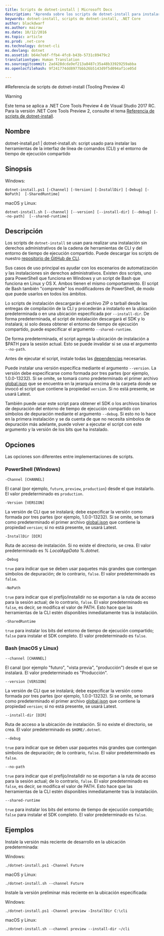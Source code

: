 ```yaml
---
title: Scripts de dotnet-install | Microsoft Docs
description: "Aprenda sobre los scripts de dotnet-install para instalar las herramientas de la CLI de .NET Core y el entorno de tiempo de ejecución compartido."
keywords: dotnet-install, scripts de dotnet-install, .NET Core
author: blackdwarf
ms.author: mairaw
ms.date: 10/12/2016
ms.topic: article
ms.prod: .net-core
ms.technology: dotnet-cli
ms.devlang: dotnet
ms.assetid: b64e7e6f-ffb4-4fc8-b43b-5731c89479c2
translationtype: Human Translation
ms.sourcegitcommit: 2ad428dcda9ef213a8487c35a48b33929259abba
ms.openlocfilehash: 9f241774dd8977bbb26b5143d9f5d094af1ce05d

---
```


#<a name="dotnet-install-scripts-reference-tooling-preview-4"></a>Referencia de scripts de dotnet-install (Tooling Preview 4)

> [!WARNING]
> Este tema se aplica a .NET Core Tools Preview 4 de Visual Studio 2017 RC. Para la versión .NET Core Tools Preview 2, consulte el tema [Referencia de scripts de dotnet-install](../../tools/dotnet-install-script.md).

## <a name="name"></a>Nombre
dotnet-install.ps1 | dotnet-install.sh: script usado para instalar las herramientas de la interfaz de línea de comandos (CLI) y el entorno de tiempo de ejecución compartido

## <a name="synopsis"></a>Sinopsis
Windows:

`dotnet-install.ps1 [-Channel] [-Version]
    [-InstallDir] [-Debug] [-NoPath] 
    [-SharedRuntime]`

macOS y Linux:

`dotnet-install.sh [--channel] [--version]
    [--install-dir] [--debug] [--no-path] 
    [--shared-runtime]`

## <a name="description"></a>Descripción
Los scripts de `dotnet-install` se usan para realizar una instalación sin derechos administrativos de la cadena de herramientas de CLI y del entorno de tiempo de ejecución compartido. Puede descargar los scripts de nuestro [repositorio de GitHub de CLI](https://github.com/dotnet/cli/tree/rel/1.0.0-preview2/scripts/obtain). 

Sus casos de uso principal es ayudar con los escenarios de automatización y las instalaciones sin derechos administrativos. Existen dos scripts, uno para PowerShell que funciona en Windows y un script de Bash que funciona en Linux y OS X. Ambos tienen el mismo comportamiento. El script de Bash también "comprende" los modificadores de PowerShell, de modo que puede usarlos en todos los ámbitos. 

Lo scripts de instalación descargarán el archivo ZIP o tarball desde las entregas de compilación de la CLI y procederán a instalarlo en la ubicación predeterminada o en una ubicación especificada por `--install-dir`. De forma predeterminada, el script de instalación descargará el SDK y lo instalará; si solo desea obtener el entorno de tiempo de ejecución compartido, puede especificar el argumento `--shared-runtime`. 

De forma predeterminada, el script agrega la ubicación de instalación a $PATH para la sesión actual. Esto se puede invalidar si se usa el argumento `--no-path`. 

Antes de ejecutar el script, instale todas las [dependencias](https://github.com/dotnet/core/blob/master/Documentation/prereqs.md) necesarias.

Puede instalar una versión específica mediante el argumento `--version`. La versión debe especificarse como formada por tres partes (por ejemplo, 1.0.0-13232). Si se omite, se tomará como predeterminado el primer archivo [global.json](global-json.md) que se encuentra en la jerarquía encima de la carpeta donde se invocó el script que contiene la propiedad `version`. Si no está presente, se usará Latest.

También puede usar este script para obtener el SDK o los archivos binarios de depuración del entorno de tiempo de ejecución compartido con símbolos de depuración mediante el argumento `--debug`. Si esto no lo hace en la primera instalación y se da cuenta de que no necesita símbolos de depuración más adelante, puede volver a ejecutar el script con este argumento y la versión de los bits que ha instalado. 

## <a name="options"></a>Opciones
Las opciones son diferentes entre implementaciones de scripts. 

### <a name="powershell-windows"></a>PowerShell (Windows)
`-Channel [CHANNEL]`

El canal (por ejemplo, `future`, `preview`, `production`) desde el que instalarlo. El valor predeterminado es `production`.

`-Version [VERSION]`

La versión de CLI que se instalará; debe especificar la versión como formada por tres partes (por ejemplo, 1.0.0-13232). Si se omite, se tomará como predeterminado el primer archivo [global.json](global-json.md) que contiene la propiedad `version`; si no está presente, se usará Latest.     

`-InstallDir [DIR]`

Ruta de acceso de instalación. Si no existe el directorio, se crea. El valor predeterminado es *% LocalAppData %\.dotnet*.

`-Debug`

`true` para indicar que se deben usar paquetes más grandes que contengan símbolos de depuración; de lo contrario, `false`. El valor predeterminado es `false`.

`-NoPath`

`true` para indicar que el prefijo/installdir no se exportan a la ruta de acceso para la sesión actual; de lo contrario, `false`. El valor predeterminado es `false`, es decir, se modifica el valor de PATH. Esto hace que las herramientas de la CLI estén disponibles inmediatamente tras la instalación. 

`-SharedRuntime`

`true` para instalar los bits del entorno de tiempo de ejecución compartido; `false` para instalar el SDK completo. El valor predeterminado es `false`.

### <a name="bash-macoslinux"></a>Bash (macOS y Linux)
`--channel [CHANNEL]`

El canal (por ejemplo "futuro", "vista previa", "producción") desde el que se instalará. El valor predeterminado es "Producción".

`--version [VERSION]`

La versión de CLI que se instalará; debe especificar la versión como formada por tres partes (por ejemplo, 1.0.0-13232). Si se omite, se tomará como predeterminado el primer archivo [global.json](global-json.md) que contiene la propiedad `version`; si no está presente, se usará Latest.     

`--install-dir [DIR]`

Ruta de acceso a la ubicación de instalación. Si no existe el directorio, se crea. El valor predeterminado es `$HOME/.dotnet`.

`--debug`

`true` para indicar que se deben usar paquetes más grandes que contengan símbolos de depuración; de lo contrario, `false`. El valor predeterminado es `false`.

`--no-path`

`true` para indicar que el prefijo/installdir no se exportan a la ruta de acceso para la sesión actual; de lo contrario, `false`. El valor predeterminado es `false`, es decir, se modifica el valor de PATH. Esto hace que las herramientas de la CLI estén disponibles inmediatamente tras la instalación.  

`--shared-runtime`

`true` para instalar los bits del entorno de tiempo de ejecución compartido; `false` para instalar el SDK completo. El valor predeterminado es `false`.

## <a name="examples"></a>Ejemplos

Instale la versión más reciente de desarrollo en la ubicación predeterminada:

Windows:

`./dotnet-install.ps1 -Channel Future`

macOS y Linux:

`./dotnet-install.sh --channel Future`

Instale la versión preliminar más reciente en la ubicación especificada:

Windows:

`./dotnet-install.ps1 -Channel preview -InstallDir C:\cli`

macOS y Linux:

`./dotnet-install.sh --channel preview --install-dir ~/cli`



<!--HONumber=Jan17_HO3-->


